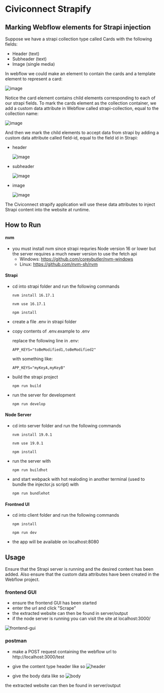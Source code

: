 # Civiconnect Strapify

## Marking Webflow elements for Strapi injection
Suppose we have a strapi collection type called Cards with the following fields: 
  - Header (text)
  - Subheader (text)
  - Image (single media)

In webflow we could make an element to contain the cards and a template element to represent a card:

![image](https://user-images.githubusercontent.com/113685729/200185275-a276f1d0-e8bb-427b-99aa-37cff98b31bc.png)

Notice the card element contains child elements corresponding to each of our strapi fields. To mark the cards element as the collection container, we add a custom data attribute in Webflow called strapi-collection, equal to the collection name:

![image](https://user-images.githubusercontent.com/113685729/200185539-47ed0e36-dfae-43bd-ab26-462814d231eb.png)

And then we mark the child elements to accept data from strapi by adding a custom data attribute called field-id, equal to the field id in Strapi:
  - header
  
    ![image](https://user-images.githubusercontent.com/113685729/200185685-a3fbbc0f-794a-404f-b2e6-efc5a9cb7891.png)
   
  - subheader
  
    ![image](https://user-images.githubusercontent.com/113685729/200185721-f7ba638c-17bd-44ec-9858-dd448c9be349.png)

  
  - image
  
    ![image](https://user-images.githubusercontent.com/113685729/200185734-a1694823-def8-408b-8879-2c731d913060.png)

The Civiconnect strapify application will use these data attributes to inject Strapi content into the website at runtime.


## How to Run
#### nvm
  - you must install nvm since strapi requries Node version 16 or lower but the server requires a much newer version to use the fetch api
    - Windows: https://github.com/coreybutler/nvm-windows
    - Linux: https://github.com/nvm-sh/nvm

#### Strapi

  - cd into strapi folder and run the following commands
    ```shell
    nvm install 16.17.1
    ```
    ```shell
    nvm use 16.17.1
    ```
    ```shell
    npm install
    ```
  - create a file .env in strapi folder
  - copy contents of .env.example to .env
  
    replace the following line in .env: 
    ```javscript
    APP_KEYS="toBeModified1,toBeModified2"
    ```
    with something like: 
    ```javscript
    APP_KEYS="myKeyA,myKeyB"
    ```
  - build the strapi project
    ```shell
    npm run build
    ```
  - run the server for development
    ```shell
    npm run develop
    ```
  
#### Node Server
  - cd into server folder and run the following commands
    ```shell
    nvm install 19.0.1
    ```
    ```shell
    nvm use 19.0.1
    ```
    ```shell
    npm install
    ```
  - run the server with 
    ```shell
    npm run buildhot
    ```
  - and start webpack with hot realoding in another terminal (used to bundle the injector.js script) with
    ```shell
    npm run bundlehot
    ```
    
#### Frontned UI
  - cd into client folder and run the following commands
    ```shell
    npm install
    ```
    ```shell
    npm run dev
    ```
  - the app will be available on localhost:8080
  
## Usage
Ensure that the Strapi server is running and the desired content has been added. Also ensure that the custom data attributes have been created in the Webflow project.

### frontend GUI
 - ensure the frontend GUI has been started
 - enter the url and click "Scrape"
 - the extracted website can then be found in server/output
 - if the node server is running you can visit the site at localhost:3000/
 
![frontend-gui](https://user-images.githubusercontent.com/113685729/200182129-25880491-7126-4070-b852-248fc312ecfa.png)

### postman
  - make a POST request containing the webflow url to http://localhost:3000/test

  - give the content type header like so
  ![header](https://user-images.githubusercontent.com/113685729/200182226-32a0c6b7-87ee-4b08-be60-b3f77585f54a.png)

  - give the body data like so
  ![body](https://user-images.githubusercontent.com/113685729/200182228-9f9dcec9-f5be-4b3a-8012-65202beecaff.png)
  
the extracted website can then be found in server/output
